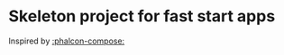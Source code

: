 # Skeleton project for fast start apps

Inspired by [:phalcon-compose:]


[:phalcon-compose:]:   https://github.com/phalcon/phalcon-compose